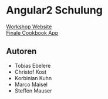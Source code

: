# Angular2 Schulung

[Workshop Website](http://workshop.id33nfabrik.de/ "Workshop Website") <br />
[Finale Cookbook App](http://cookbook.id33nfabrik.de/ "Finale Cookbook App")

## Autoren
- Tobias Ebelere
- Christof Kost
- Korbinian Kuhn
- Marco Maisel
- Steffen Mauser